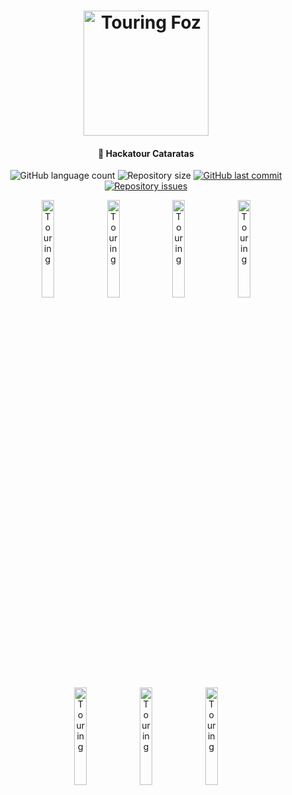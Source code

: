 <h1 align="center">
    <img alt="Touring Foz" title="logo" src="https://github.com/Lucas-Garavaglia/Touring/blob/master/assets/logo.png" width="200px" />
</h1>

<h4 align="center">
  🚀 Hackatour Cataratas
</h4>

<p align="center">
  <img alt="GitHub language count" src="https://img.shields.io/github/languages/count/Lucas-Garavaglia/Touring">

  <img alt="Repository size" src="https://img.shields.io/github/repo-size/Lucas-Garavaglia/Touring">
  
  <a href="https://github.com/Lucas-Garavaglia/Touring/commits/master">
    <img alt="GitHub last commit" src="https://img.shields.io/github/last-commit/Lucas-Garavaglia/Touring">
  </a>

  <a href="https://github.com/Lucas-Garavaglia/Touring/issues">
    <img alt="Repository issues" src="https://img.shields.io/github/issues/Lucas-Garavaglia/Touring">
  </a>
</p>

<p align="center">
  <img alt="Touring" src="https://github.com/Lucas-Garavaglia/Touring/blob/master/assets/Login.png" width="20%">
  <img alt="Touring" src="https://github.com/Lucas-Garavaglia/Touring/blob/master/assets/Welcome.png" width="20%">
  <img alt="Touring" src="https://github.com/Lucas-Garavaglia/Touring/blob/master/assets/PointsMap.png" width="20%">
  <img alt="Touring" src="https://github.com/Lucas-Garavaglia/Touring/blob/master/assets/AttractionDetails.png" width="20%">
  <img alt="Touring" src="https://github.com/Lucas-Garavaglia/Touring/blob/master/assets/Videos.png" width="20%">
    <img alt="Touring" src="https://github.com/Lucas-Garavaglia/Touring/blob/master/assets/Videos.png" width="20%">
    <img alt="Touring" src="https://github.com/Lucas-Garavaglia/Touring/blob/master/assets/Videos.png" width="20%">
</p>
